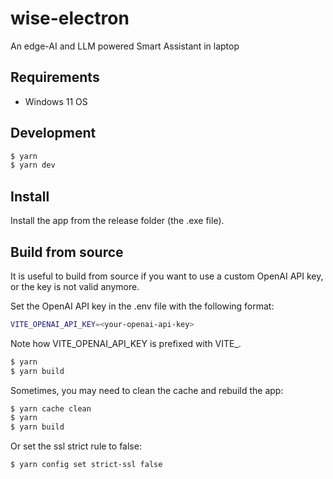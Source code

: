 # wise-electron
 An edge-AI and LLM powered Smart Assistant in laptop

## Requirements
- Windows 11 OS

## Development
```bash
$ yarn
$ yarn dev
```

## Install
Install the app from the release folder (the .exe file).


## Build from source
It is useful to build from source if you want to use a custom OpenAI API key, or the key is not valid anymore.

Set the OpenAI API key in the .env file with the following format:
```bash
VITE_OPENAI_API_KEY=<your-openai-api-key>
```
Note how VITE_OPENAI_API_KEY is prefixed with VITE_.

```bash
$ yarn
$ yarn build
```

Sometimes, you may need to clean the cache and rebuild the app:
```bash
$ yarn cache clean
$ yarn
$ yarn build
```

Or set the ssl strict rule to false:
```bash
$ yarn config set strict-ssl false
```


